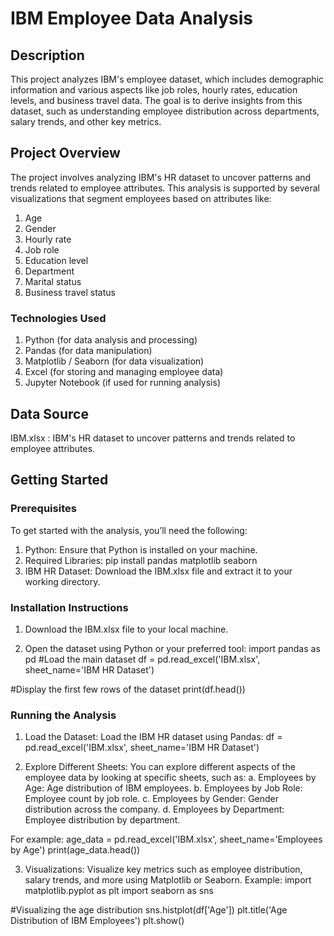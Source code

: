 # IBM Employee Data Analysis

## Description
This project analyzes IBM's employee dataset, which includes demographic information and various aspects like job roles, hourly rates, education levels, and business travel data. The goal is to derive insights from this dataset, such as understanding employee distribution across departments, salary trends, and other key metrics.

## Project Overview
The project involves analyzing IBM's HR dataset to uncover patterns and trends related to employee attributes. This analysis is supported by several visualizations that segment employees based on attributes like:
1. Age
2. Gender
3. Hourly rate
4. Job role
5. Education level
6. Department
7. Marital status
8. Business travel status


### Technologies Used
1. Python (for data analysis and processing)
2. Pandas (for data manipulation)
3. Matplotlib / Seaborn (for data visualization)
4. Excel (for storing and managing employee data)
5. Jupyter Notebook (if used for running analysis)

## Data Source
IBM.xlsx : IBM's HR dataset to uncover patterns and trends related to employee attributes.

## Getting Started
### Prerequisites
To get started with the analysis, you’ll need the following:
1. Python: Ensure that Python is installed on your machine.
2. Required Libraries: pip install pandas matplotlib seaborn
3. IBM HR Dataset: Download the IBM.xlsx file and extract it to your working directory.

### Installation Instructions
1. Download the IBM.xlsx file to your local machine.

2. Open the dataset using Python or your preferred tool:
import pandas as pd
#Load the main dataset
df = pd.read_excel('IBM.xlsx', sheet_name='IBM HR Dataset')

#Display the first few rows of the dataset
print(df.head())

### Running the Analysis
1. Load the Dataset: Load the IBM HR dataset using Pandas:
df = pd.read_excel('IBM.xlsx', sheet_name='IBM HR Dataset')

2. Explore Different Sheets: You can explore different aspects of the employee data by looking at specific sheets, such as:
a. Employees by Age: Age distribution of IBM employees.
b. Employees by Job Role: Employee count by job role.
c. Employees by Gender: Gender distribution across the company.
d. Employees by Department: Employee distribution by department.

For example:
age_data = pd.read_excel('IBM.xlsx', sheet_name='Employees by Age')
print(age_data.head())

3. Visualizations: Visualize key metrics such as employee distribution, salary trends, and more using Matplotlib or Seaborn.
Example:
import matplotlib.pyplot as plt
import seaborn as sns

#Visualizing the age distribution
sns.histplot(df['Age'])
plt.title('Age Distribution of IBM Employees')
plt.show()
